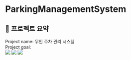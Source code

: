 ParkingManagementSystem
=======================
🚗 프로젝트 요약
-------------
Project name: 무인 주차 관리 시스템   
Project goal:    
 <img src="https://img.shields.io/badge/Python-3776AB?style=plastic&logo=Python&logoColor=white">
 <img src="https://img.shields.io/badge/csharp-512BD4?style=plastic&logo=csharp#&logoColor=white">
 <img src="https://img.shields.io/badge/stmicroelectronics-03234B?style=plastic&logo=STM32#&logoColor=white">
